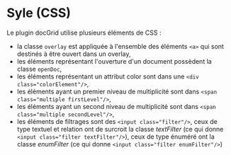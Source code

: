# Syle (CSS)

Le plugin docGrid utilise plusieurs éléments de CSS :

* la classe `overlay` est appliquée à l'ensemble des éléments `<a>` qui sont destinés à être ouvert dans un overlay,
* les éléments représentant l'ouverture d'un document possèdent la classe `openDoc`,
* les éléments représentant un attribut color sont dans une `<div class="colorElement"/>`,
* les éléments ayant un premier niveau de multiplicité sont dans `<span class="multiple firstLevel"/>`,
* les éléments ayant un second niveau de multiplicité sont dans `<span class="multiple secondLevel"/>`,
* les éléments de filtrages sont des `<input class="filter"/>`, ceux de type textuel et relation ont de surcroit la classe *textFilter* (ce qui donne `<input class="filter textFilter"/>`), ceux de type énuméré ont la classe *enumFilter* (ce qui donne `<input class="filter enumFilter"/>`)

